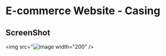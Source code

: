 # E-commerce Website - Casing

## ScreenShot
<img src="![image](https://github.com/user-attachments/assets/a5e86175-3808-4d7f-a832-ec9993dee91c)
 width="200" />
